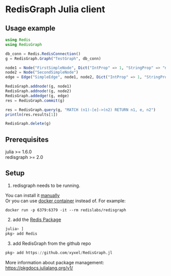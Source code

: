 # RedisGraph Julia client

## Usage example

```julia
using Redis
using RedisGraph

db_conn = Redis.RedisConnection()
g = RedisGraph.Graph("TestGraph", db_conn)

node1 = Node("FirstSimpleNode", Dict("IntProp" => 1, "StringProp" => "node prop", "BoolProp" => true))
node2 = Node("SecondSimpleNode")
edge = Edge("SimpleEdge", node1, node2, Dict("IntProp" => 1, "StringProp" => "node prop", "BoolProp" => false))

RedisGraph.addnode!(g, node1)
RedisGraph.addnode!(g, node2)
RedisGraph.addedge!(g, edge)
res = RedisGraph.commit(g)

res = RedisGraph.query(g, "MATCH (n1)-[e]->(n2) RETURN n1, e, n2")
println(res.results[1])

RedisGraph.delete(g)
```

## Prerequisites

julia >= 1.6.0  
redisgraph >= 2.0  

## Setup

1. redisgraph needs to be running.

You can install it [manually](https://docs.redislabs.com/latest/modules/redisgraph/redisgraph-quickstart/)  
Or you can use [docker container](https://hub.docker.com/r/redislabs/redisgraph) instead of. For example:

```
docker run -p 6379:6379 -it --rm redislabs/redisgraph
```

2. add the [Redis Package](https://github.com/JuliaDatabases/Redis.jl)

```julia
julia> ]
pkg> add Redis
```

3. add RedisGraph from the github repo

```julia
pkg> add https://github.com/xyxel/RedisGraph.jl
```

More information about package management: https://pkgdocs.julialang.org/v1/
